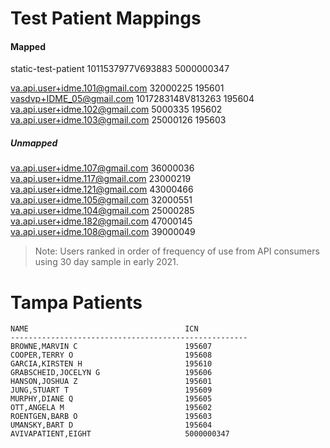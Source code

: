 # Test Patient Mappings

#### Mapped
static-test-patient 1011537977V693883 5000000347

va.api.user+idme.101@gmail.com 32000225 195601
vasdvp+IDME_05@gmail.com 1017283148V813263 195604
va.api.user+idme.102@gmail.com 5000335 195602
va.api.user+idme.103@gmail.com 25000126 195603

##### Unmapped
va.api.user+idme.107@gmail.com 36000036
va.api.user+idme.117@gmail.com 23000219
va.api.user+idme.121@gmail.com 43000466
va.api.user+idme.105@gmail.com 32000551
va.api.user+idme.104@gmail.com 25000285
va.api.user+idme.182@gmail.com 47000145
va.api.user+idme.108@gmail.com 39000049

> Note: Users ranked in order of frequency of use from API consumers
> using 30 day sample in early 2021.

# Tampa Patients
```
NAME                                   ICN
-----------------------------------------------------
BROWNE,MARVIN C                        195607
COOPER,TERRY O                         195608
GARCIA,KIRSTEN H                       195610
GRABSCHEID,JOCELYN G                   195606
HANSON,JOSHUA Z                        195601
JUNG,STUART T                          195609
MURPHY,DIANE Q                         195605
OTT,ANGELA M                           195602
ROENTGEN,BARB O                        195603
UMANSKY,BART D                         195604
AVIVAPATIENT,EIGHT                     5000000347
```
